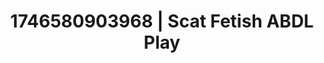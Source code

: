 ---
categories:
- AI-generated
- Dirty whispers
- Pleasure activism
- Softcore vibes
- ASMR
- Shadow kink
- Intimate POV
- Cosplay
image: /assets/images/1746580903968.jpg
layout: post
seo:
  description: Featured content with high-quality Scat Fetish, ABDL Play. HD images
    available.
  keywords: Scat Fetish, ABDL Play
  og_image: /assets/images/1746580903968.jpg
  schema_type: VisualArtwork
tags:
- ABDL Play
- Scat Fetish
- '#1746580903968'
title: 1746580903968 | Scat Fetish ABDL Play
---